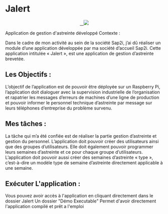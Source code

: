# Jalert

<div style="text-align:center">
  <a href="http://codecombat.com/">
    <img src ="https://img4.hostingpics.net/pics/259399PrtScrcapture.jpg" />
  </a>
</div>

Application de gestion d'astreinte développé
Contexte : 

Dans le cadre de mon activité au sein de la société Sap2i, j’ai dû réaliser un module d’une application développée par ma société d’accueil Sap2i. Cette application intitulée « Jalert », est une application de gestion d’astreinte brevetée. 


## Les Objectifs :

L’objectif de l’application est de pouvoir être déployée sur un Raspberry Pi, l’application doit dialoguer avec la supervision industrielle de l’organisation et rapatrier les messages d’erreurs de machines d’une ligne de production et pouvoir informer le personnel technique d’astreinte par message sur leurs téléphones d’entreprise du problème survenu. 


## Mes tâches :

La tâche qui m’a été confiée est de réaliser la partie gestion d’astreinte et gestion du personnel. L’application doit pouvoir créer des utilisateurs ainsi que des groupes d’utilisateurs. Elle doit également pouvoir programmer leurs semaines d’astreinte et ce pour chaque groupe d’utilisateurs. L’application doit pouvoir aussi créer des semaines d’astreinte « type », c’est-à-dire un modèle type de semaine d’astreinte directement applicable à une semaine.

## Exécuter L'application :
Vous pouvez avoir accès à l'application en cliquant directement dans le dossier Jalert 
Un dossier "Démo Executable" Permet d'avoir directement l'application compilé et prêt a l'emploi
